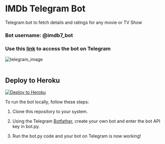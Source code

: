 # IMDb Telegram Bot 
Telegram bot to fetch details and ratings for any movie or TV Show

### Bot username: @imdb7_bot 
### Use this [link](http://t.me/imdb7_bot) to access the bot on Telegram

![telegram_image](https://github.com/Karan-Malik/IMDb_bot/blob/master/image.JPG?raw=true)
<br><br>


## Deploy to Heroku
<p align="left"><a href="https://heroku.com/deploy"> <img src="https://www.herokucdn.com/deploy/button.svg" alt="Deploy to Heroku" /></a></p>


To run the bot locally, follow these steps:

1) Clone this repository to your system.

2) Using the Telegram [Botfather](https://telegram.me/BotFather), create your own bot and enter the bot API key in bot.py.

3) Run the bot.py code and your bot on Telegram is now working!
